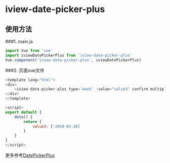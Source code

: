 # iview-date-picker-plus


## 使用方法


###1. main.js
```js
import Vue from 'vue'
import iviewDatePickerPlus from 'iview-date-picker-plus'
Vue.component('iview-date-picker-plus', iviewDatePickerPlus)
```
###2. 页面vue文件
```js
<template lang="html">
<div>
    <iview-date-picker-plus type='week' :value="value3" confirm multiple show-week-numbers placeholder="请选择第几周" type="date" style="width:550px;" @on-change="value3 = $event"></iview-date-picker-plus>
</div>
</template>

<script>
export default {
    data() {
        return {
            value3: ['2019-02-20]
        }
    }
}
</script>
```  
更多参考[DatePickerPlus](https://www.iviewui.com/components/date-picker)


